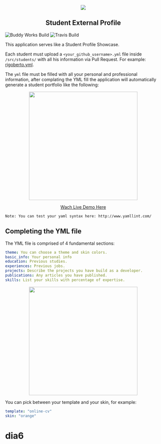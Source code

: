 <p align="center">
  <img src="https://assets.breatheco.de/apis/img/images.php?blob&random&cat=icon&tags=4geeks,128">
</p>

<p align="center">
    <h2 align="center"> Student External Profile </h2>
</p>

![Buddy Works Build](https://app.buddy.works/breathecode/student-external-profile/pipelines/pipeline/162573/badge.svg?token=7fd65f24ee0daa2c60600820880d585a0bf52da8e65b5ef1f886615b58237012)
![Travis Build](https://api.travis-ci.org/4GeeksAcademy/student-external-profile.svg?branch=master)

This application serves like a Student Profile Showcase.

Each student must upload a `<your_github_username>.yml` file inside `/src/students/` with all his information via Pull Request. For example: [rigoberto.yml](https://github.com/4GeeksAcademy/student-external-profile/blob/master/src/students/example.yml).

The `yml` file must be filled with all your personal and professional information, after complating the YML fill the application will automatically generate a student portfolio like the following:

<p align="center">
  <img height="350" src="https://raw.githubusercontent.com/4GeeksAcademy/student-external-profile/master/preview.png">
</p>

<p align="center">
  <a href="https://4geeksacademy.github.io/student-external-profile/sharu725" target="_blank">Wach Live Demo Here</a>
</p>

```
Note: You can test your yaml syntax here: http://www.yamllint.com/
```

## Completing the YML file

The YML file is comprised of 4 fundamental sections:
```yml
theme: You can choose a theme and skin colors.
basic_info: Your personal info
education: Previous studies.
experiences: Previous jobs.
projects: Describe the projects you have build as a developer.
publications: Any articles you have published.
skills: List your skills with percentage of expertise.
```

<p align="center">
  <img height="350" src="https://raw.githubusercontent.com/4GeeksAcademy/student-external-profile/master/static/yml.png">
</p>

You can pick between your template and your skin, for example:
```yml
template: "online-cv"
skin: "orange"
```


# dia6
